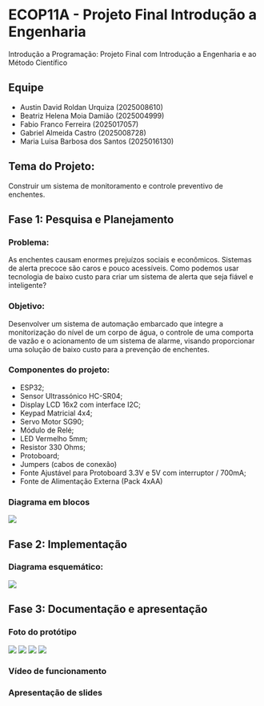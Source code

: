 # ECOP11A - Projeto Final Introdução a Engenharia 
Introdução a Programação: Projeto Final com Introdução a Engenharia e ao Método Científico 

## Equipe

- Austin David Roldan Urquiza (2025008610)
- Beatriz Helena Moia Damião (2025004999)
- Fabio Franco Ferreira (2025017057)
- Gabriel Almeida Castro (2025008728)
- Maria Luisa Barbosa dos Santos (2025016130)

## Tema do Projeto:

Construir um sistema de monitoramento e controle preventivo de enchentes.

## Fase 1: Pesquisa e Planejamento 

### Problema:
As enchentes causam enormes prejuízos sociais e econômicos. Sistemas de alerta precoce são caros e pouco acessíveis.
Como podemos usar tecnologia de baixo custo para criar um sistema de alerta que seja fiável e inteligente? 

### Objetivo: 
Desenvolver um sistema de automação embarcado que integre a monitorização do nível de um corpo de água, o controle de uma comporta de vazão e o acionamento de um sistema de alarme, visando proporcionar uma solução de baixo custo para a prevenção de enchentes.

### Componentes do projeto:
- ESP32;
- Sensor Ultrassónico HC-SR04;
- Display LCD 16x2 com interface I2C;
- Keypad Matricial 4x4;
- Servo Motor SG90;
- Módulo de Relé;
- LED Vermelho 5mm;
- Resistor 330 Ohms;
- Protoboard;
- Jumpers (cabos de conexão)
- Fonte Ajustável para Protoboard 3.3V e 5V com interruptor / 700mA;
- Fonte de Alimentação Externa (Pack 4xAA)


### Diagrama em blocos

<img src= "https://github.com/beatrizhmd/ECOP11A-projeto-final/blob/main/img/diagrama_blocos.png?raw=true" />

## Fase 2: Implementação 

### Diagrama esquemático:
<img src= "https://github.com/beatrizhmd/ECOP11A-projeto-final/blob/main/img/diagrama_esquematico.png?raw=true" />

## Fase 3: Documentação e apresentação 

### Foto do protótipo 

<img src= "https://github.com/beatrizhmd/ECOP11A-projeto-final/blob/main/img/foto_projeto.jpg?raw=true" />

<img src= "https://github.com/beatrizhmd/ECOP11A-projeto-final/blob/main/img/foto_projeto02.jpg?raw=true" />

<img src= "https://github.com/beatrizhmd/ECOP11A-projeto-final/blob/main/img/foto_projeto03.jpg?raw=true" />

<img src= "https://github.com/beatrizhmd/ECOP11A-projeto-final/blob/main/img/foto_projeto04.jpg?raw=true" />

### Vídeo de funcionamento 

### Apresentação de slides 

